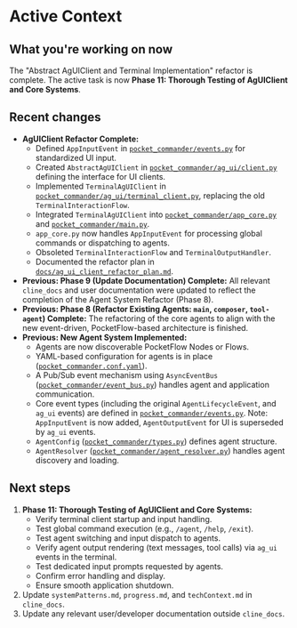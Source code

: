 # Active Context

## What you're working on now
The "Abstract AgUIClient and Terminal Implementation" refactor is complete.
The active task is now **Phase 11: Thorough Testing of AgUIClient and Core Systems**.

## Recent changes
- **AgUIClient Refactor Complete:**
    - Defined `AppInputEvent` in [`pocket_commander/events.py`](pocket_commander/events.py:1) for standardized UI input.
    - Created `AbstractAgUIClient` in [`pocket_commander/ag_ui/client.py`](pocket_commander/ag_ui/client.py:1) defining the interface for UI clients.
    - Implemented `TerminalAgUIClient` in [`pocket_commander/ag_ui/terminal_client.py`](pocket_commander/ag_ui/terminal_client.py:1), replacing the old `TerminalInteractionFlow`.
    - Integrated `TerminalAgUIClient` into [`pocket_commander/app_core.py`](pocket_commander/app_core.py:1) and [`pocket_commander/main.py`](pocket_commander/main.py:1).
    - `app_core.py` now handles `AppInputEvent` for processing global commands or dispatching to agents.
    - Obsoleted `TerminalInteractionFlow` and `TerminalOutputHandler`.
    - Documented the refactor plan in [`docs/ag_ui_client_refactor_plan.md`](docs/ag_ui_client_refactor_plan.md:1).
- **Previous: Phase 9 (Update Documentation) Complete:** All relevant `cline_docs` and user documentation were updated to reflect the completion of the Agent System Refactor (Phase 8).
- **Previous: Phase 8 (Refactor Existing Agents: `main`, `composer`, `tool-agent`) Complete:** The refactoring of the core agents to align with the new event-driven, PocketFlow-based architecture is finished.
- **Previous: New Agent System Implemented:**
    - Agents are now discoverable PocketFlow Nodes or Flows.
    - YAML-based configuration for agents is in place ([`pocket_commander.conf.yaml`](pocket_commander.conf.yaml:1)).
    - A Pub/Sub event mechanism using `AsyncEventBus` ([`pocket_commander/event_bus.py`](pocket_commander/event_bus.py:1)) handles agent and application communication.
    - Core event types (including the original `AgentLifecycleEvent`, and `ag_ui` events) are defined in [`pocket_commander/events.py`](pocket_commander/events.py:1). Note: `AppInputEvent` is now added, `AgentOutputEvent` for UI is superseded by `ag_ui` events.
    - `AgentConfig` ([`pocket_commander/types.py`](pocket_commander/types.py:1)) defines agent structure.
    - `AgentResolver` ([`pocket_commander/agent_resolver.py`](pocket_commander/agent_resolver.py:1)) handles agent discovery and loading.

## Next steps
1.  **Phase 11: Thorough Testing of AgUIClient and Core Systems:**
    *   Verify terminal client startup and input handling.
    *   Test global command execution (e.g., `/agent`, `/help`, `/exit`).
    *   Test agent switching and input dispatch to agents.
    *   Verify agent output rendering (text messages, tool calls) via `ag_ui` events in the terminal.
    *   Test dedicated input prompts requested by agents.
    *   Confirm error handling and display.
    *   Ensure smooth application shutdown.
2.  Update `systemPatterns.md`, `progress.md`, and `techContext.md` in `cline_docs`.
3.  Update any relevant user/developer documentation outside `cline_docs`.